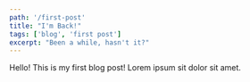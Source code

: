 ```yaml
---
path: '/first-post'
title: "I'm Back!"
tags: ['blog', 'first post']
excerpt: "Been a while, hasn't it?"
---
```


Hello! This is my first blog post! Lorem ipsum sit dolor sit amet.